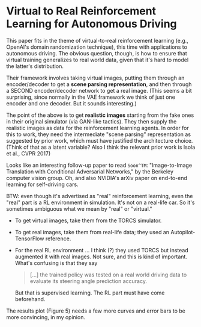 #  Virtual to Real Reinforcement Learning for Autonomous Driving

This paper fits in the theme of virtual-to-real reinforcement learning (e.g.,
OpenAI's domain randomization technique), this time with applications to
autonomous driving. The obvious question, though, is how to ensure that virtual
training generalizes to real world data, given that it's hard to model the
latter's distribution.

Their framework involves taking virtual images, putting them through an
encoder/decoder to get a **scene parsing representation**, and then through a
SECOND encoder/decoder network to get a real image. (This seems a bit
surprising, since normally in the VAE framework we think of just one encoder and
one decoder. But it sounds interesting.)

The point of the above is to get **realistic images** starting from the fake
ones in their original simulator (via GAN-like tactics). They then supply the
realistic images as data for the reinforcement learning agents. In order for
this to work, they need the intermediate "scene parsing" representation as
suggested by prior work, which must have justified the architecture choice.
(Think of that as a latent variable? Also I think the relevant prior work is
Isola et al., CVPR 2017)

Looks like an interesting follow-up paper to read `Soon^TM`: "Image-to-Image
Translation with Conditional Adversarial Networks," by the Berkeley computer
vision group. Oh, and also NVIDIA's arXiv paper on end-to-end learning for
self-driving cars.

BTW: even though it's advertised as "real" reinforcement learning, even the
"real" part is a RL environment in simulation. It's not on a real-life car. So
it's sometimes ambiguous what we mean by "real" or "virtual."

- To get virtual images, take them from the TORCS simulator.

- To get real images, take them from real-life data; they used an
  Autopilot-TensorFlow reference.

- For the real RL environment ... I think (?) they used TORCS but instead
  augmented it with real images. Not sure, and this is kind of important. What's
  confusing is that they say
  
  > [...] the trained policy was tested on a real world driving data to evaluate
  > its steering angle prediction accuracy.
  
  But that is supervised learning. The RL part must have come beforehand.

The results plot (Figure 5) needs a few more curves and error bars to be more
convincing, in my opinion.
